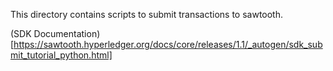 This directory contains scripts to submit transactions to sawtooth.

(SDK Documentation)[https://sawtooth.hyperledger.org/docs/core/releases/1.1/_autogen/sdk_submit_tutorial_python.html]
